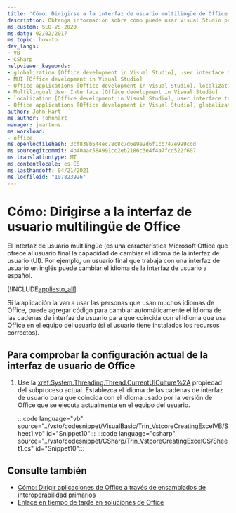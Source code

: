 ```yaml
---
title: 'Cómo: Dirigirse a la interfaz de usuario multilingüe de Office'
description: Obtenga información sobre cómo puede usar Visual Studio para dirigirse mediante programación a Microsoft Office interfaz de usuario multilingüe.
ms.custom: SEO-VS-2020
ms.date: 02/02/2017
ms.topic: how-to
dev_langs:
- VB
- CSharp
helpviewer_keywords:
- globalization [Office development in Visual Studio], user interface targeting
- MUI [Office development in Visual Studio]
- Office applications [Office development in Visual Studio], localization
- Multilingual User Interface [Office development in Visual Studio]
- localization [Office development in Visual Studio], user interface targeting
- Office applications [Office development in Visual Studio], globalization
author: John-Hart
ms.author: johnhart
manager: jmartens
ms.workload:
- office
ms.openlocfilehash: 3cf838b544ec78c8c7d6e9e2d6f1cb747e999ccd
ms.sourcegitcommit: 4b40aac584991cc2eb2186c3e4f4a7fcd522f607
ms.translationtype: MT
ms.contentlocale: es-ES
ms.lasthandoff: 04/21/2021
ms.locfileid: "107823926"
---
```

# <a name="how-to-target-the-office-multilingual-user-interface"></a>Cómo: Dirigirse a la interfaz de usuario multilingüe de Office
  El Interfaz de usuario multilingüe (es una característica Microsoft Office que ofrece al usuario final la capacidad de cambiar el idioma de la interfaz de usuario (UI). Por ejemplo, un usuario final que trabaja con una interfaz de usuario en inglés puede cambiar el idioma de la interfaz de usuario a español.

 [!INCLUDE[appliesto_all](../vsto/includes/appliesto-all-md.md)]

 Si la aplicación la van a usar las personas que usan muchos idiomas de Office, puede agregar código para cambiar automáticamente el idioma de las cadenas de interfaz de usuario para que coincida con el idioma que usa Office en el equipo del usuario (si el usuario tiene instalados los recursos correctos).

## <a name="to-check-the-current-office-ui-setting"></a>Para comprobar la configuración actual de la interfaz de usuario de Office

1. Use la <xref:System.Threading.Thread.CurrentUICulture%2A> propiedad del subproceso actual. Establezca el idioma de las cadenas de interfaz de usuario para que coincida con el idioma usado por la versión de Office que se ejecuta actualmente en el equipo del usuario.

     :::code language="vb" source="../vsto/codesnippet/VisualBasic/Trin_VstcoreCreatingExcelVB/Sheet1.vb" id="Snippet10":::
     :::code language="csharp" source="../vsto/codesnippet/CSharp/Trin_VstcoreCreatingExcelCS/Sheet1.cs" id="Snippet10":::

## <a name="see-also"></a>Consulte también
- [Cómo: Dirigir aplicaciones de Office a través de ensamblados de interoperabilidad primarios](../vsto/how-to-target-office-applications-through-primary-interop-assemblies.md)
- [Enlace en tiempo de tarde en soluciones de Office](../vsto/late-binding-in-office-solutions.md)
